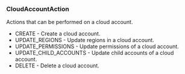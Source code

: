 ### CloudAccountAction
Actions that can be performed on a cloud account.

- CREATE - Create a cloud account.
- UPDATE_REGIONS - Update regions in a cloud account.
- UPDATE_PERMISSIONS - Update permissions of a cloud account.
- UPDATE_CHILD_ACCOUNTS - Update child accounts of a cloud account.
- DELETE - Delete a cloud account.
